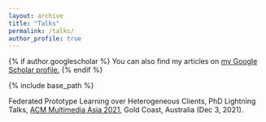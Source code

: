 ```yaml
---
layout: archive
title: "Talks"
permalink: /talks/
author_profile: true
---
```


{% if author.googlescholar %}
  You can also find my articles on <u><a href="{{author.googlescholar}}">my Google Scholar profile</a>.</u>
{% endif %}

{% include base_path %}

<!-- {% for post in site.publications reversed %}
  {% include archive-single.html %}
{% endfor %} -->


Federated Prototype Learning over Heterogeneous Clients, PhD Lightning Talks, [ACM Multimedia Asia 2021](https://mmasia2021.uqcloud.net/phd-school), Gold Coast, Australia (Dec 3, 2021).
